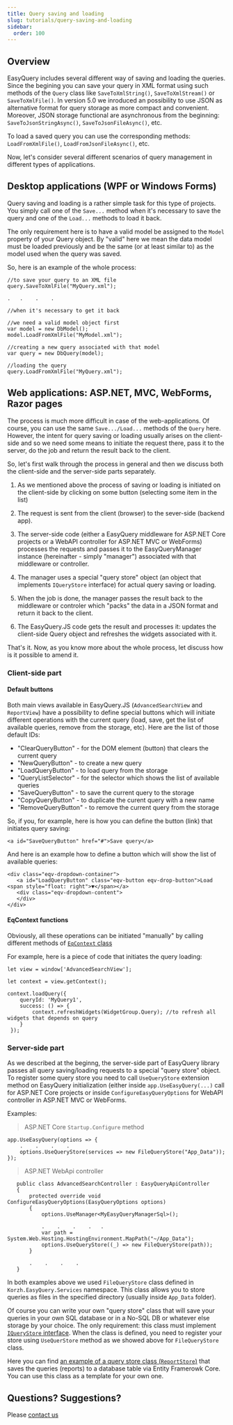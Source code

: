 ```yaml
---
title: Query saving and loading
slug: tutorials/query-saving-and-loading
sidebar:
  order: 100
---
```


## Overview

EasyQuery includes several different way of saving and loading the queries. Since the begining you can save your query in XML format using such methods of the `Query` class like `SaveToXmlString()`, `SaveToXmlStream()` or `SaveToXmlFile()`. In version 5.0 we inroduced an possibility to use JSON as alternative format for query storage as more compact and convenient. Moreover, JSON storage functional are asynchronous from the beginning: `SaveToJsonStringAsync()`, `SaveToJsonFileAsync()`, etc. 

To load a saved query you can use the corresponding methods: `LoadFromXmlFile()`, `LoadFromJsonFileAsync()`, etc.

Now, let's consider several different scenarios of query management in different types of applications.


## Desktop applications (WPF or Windows Forms)

Query saving and loading is a rather simple task for this type of projects. You simply call one of the `Save...` method when it's necessary to save the query and one of the `Load...` methods to load it back. 

The only requirement here is to have a valid model be assigned to the `Model` property of your Query object. By "valid" here we mean the data model must be loaded previously and be the same (or at least similar to) as the model used when the query was saved. 

So, here is an example of the whole process:

```
//to save your query to an XML file
query.SaveToXmlFile("MyQuery.xml");

.   .    .    .

//when it's necessary to get it back

//we need a valid model object first
var model = new DbModel();
model.LoadFromXmlFile("MyModel.xml");

//creating a new query associated with that model
var query = new DbQuery(model);

//loading the query
query.LoadFromXmlFile("MyQuery.xml");
```


## Web applications: ASP.NET, MVC, WebForms, Razor pages

The process is much more difficult in case of the web-applications. Of course, you can use the same `Save.../Load...` methods of the `Query` here. However, the intent for query saving or loading usually arises on the client-side and so we need some means to initiate the request there, pass it to the server, do the job and return the result back to the client.

So, let's first walk through the process in general and then we discuss both the client-side and the server-side parts separately.

1. As we mentioned above the process of saving or loading is initiated on the client-side by clicking on some button (selecting some item in the list)

2. The request is sent from the client (browser) to the sever-side (backend app).

3. The server-side code (either a EasyQuery middleware for ASP.NET Core projects or a WebAPI controller for ASP.NET MVC or WebForms) processes the requests and passes it to the EasyQueryManager instance (hereinafter - simply "manager") associated with that middleware or controller.

4. The manager uses a special "query store" object (an object that implements `IQueryStore` interface) for actual query saving or loading.

5. When the job is done, the manager passes the result back to the middleware or controler which "packs" the data in a JSON format and return it back to the client.

6. The EasyQuery.JS code gets the result and processes it: updates the client-side Query object and refreshes the widgets associated with it.

That's it. Now, as you know more about the whole process, let discuss how is it possible to amend it.

### Client-side part


#### Default buttons

Both main views available in EasyQuery.JS (`AdvancedSearchView` and `ReportView`) have a possibility to define special buttons which will initiate different operations with the current query (load, save, get the list of available queries, remove from the storage, etc). Here are the list of those default IDs:

- "ClearQueryButton" - for the DOM element (button) that clears the current query
- "NewQueryButton" - to create a new query
- "LoadQueryButton" - to load query from the storage
- "QueryListSelector" - for the selector which shows the list of available queries
- "SaveQueryButton" -  to save the current query to the storage
- "CopyQueryButton" - to duplicate the curent query with a new name
- "RemoveQueryButton" - to remove the current query from the storage

So, if you, for example, here is how you can define the button (link) that initiates query saving:

```
<a id="SaveQueryButton" href="#">Save query</a>
```

And here is an example how to define a button which will show the list of available queries:

```
<div class="eqv-dropdown-container">
   <a id="LoadQueryButton" class="eqv-button eqv-drop-button">Load <span style="float: right">▼</span></a>
   <div class="eqv-dropdown-content">
   </div>
</div>
```

#### EqContext functions

Obviously, all these operations can be initiated "manually" by calling different methods of [`EqContext` class](https://korzh.com/easyquery/javascript/docs/api-reference-6x/@easyquery/core-package/classes/eqcontext-class)

For example, here is a piece of code that initiates the query loading:

```
let view = window['AdvancedSearchView'];

let context = view.getContext();

context.loadQuery({
    queryId: 'MyQuery1',
    success: () => {
        context.refreshWidgets(WidgetGroup.Query); //to refresh all widgets that depends on query
    }
 });
 ```
 
 
 ### Server-side part
 
As we described at the beginng, the server-side part of EasyQuery library passes all query saving/loading requests to a special "query store" object. To register some query store you need to call `UseQueryStore` extension method on EasyQuery initialization (either inside `app.UseEasyQuery(...)` call for ASP.NET Core projects or inside `ConfigureEasyQueryOptions` for WebAPI controller in ASP.NET MVC or WebForms.
 
 Examples:
 
 > ASP.NET Core `Startup.Configure` method
 
 ```
 app.UseEasyQuery(options => {
     .    .    .    .
     options.UseQueryStore(services => new FileQueryStore("App_Data"));
 });
 ```
 
> ASP.NET WebApi controller
 
 ```
    public class AdvancedSearchController : EasyQueryApiController
    {
        protected override void ConfigureEasyQueryOptions(EasyQueryOptions options)
        {
            options.UseManager<MyEasyQueryManagerSql>();
			
			.    .    .    .   . 
            var path = System.Web.Hosting.HostingEnvironment.MapPath("~/App_Data");
            options.UseQueryStore((_) => new FileQueryStore(path));
        }
		
		.    .    .    .
	}
```

In both examples above we used `FileQueryStore` class defined in `Korzh.EasyQuery.Services` namespace. This class allows you to store queries as files in the specified directory (usually inside `App_Data` folder). 

Of course you can write your own "query store" class that will save your queries in your own SQL database or in a No-SQL DB or whatever else storage by your choice. The only requirement: this class must implement [`IQueryStore` interface](//////////////api-reference-5x/korzh-easyquery-services-namespace/iquerystore-interface). When the class is defined, you need to register your store using `UseQuerStore` method as we showed above for `FileQueryStore` class. 

Here you can find [an example of a query store class (`ReportStore`)](https://github.com/easyquery/AspNetCoreSamples/blob/master/EqAspNetCoreDemo/Services/ReportStore.cs) that saves the queries (reports) to a database table via Entity Framerowk Core. You can use this class as a template for your own one.

## Questions? Suggestions?

Please [contact us](https://korzh.com/support)
